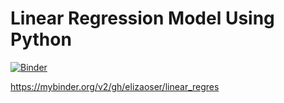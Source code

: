# Linear Regression Model Using Python

[![Binder](http://mybinder.org/badge_logo.svg)](https://mybinder.org/v2/gh/elizaoser/linear_regres)

https://mybinder.org/v2/gh/elizaoser/linear_regres

